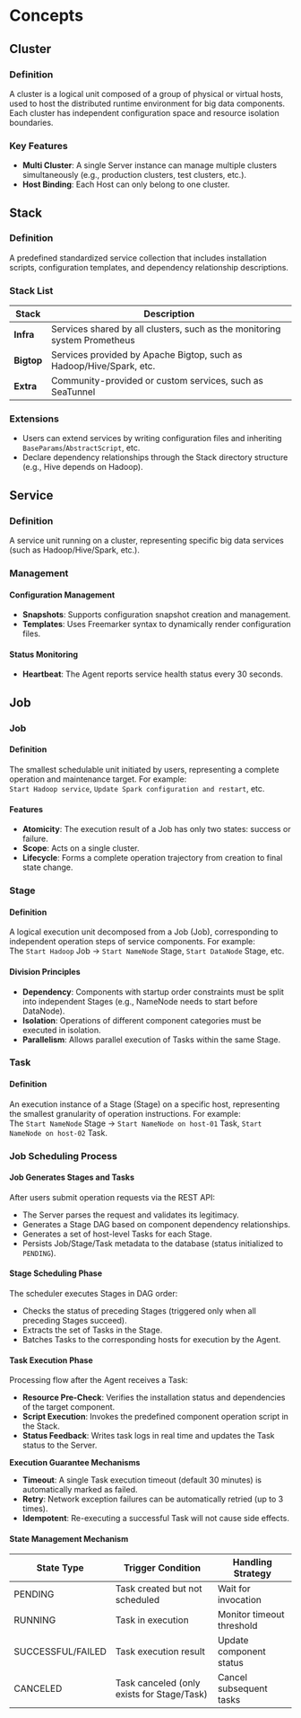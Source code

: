 # Concepts

## Cluster
### Definition
A cluster is a logical unit composed of a group of physical or virtual hosts, used to host the distributed runtime environment for big data components. Each cluster has independent configuration space and resource isolation boundaries.

### Key Features
* **Multi Cluster**: A single Server instance can manage multiple clusters simultaneously (e.g., production clusters, test clusters, etc.).
* **Host Binding**: Each Host can only belong to one cluster.

## Stack
### Definition
A predefined standardized service collection that includes installation scripts, configuration templates, and dependency relationship descriptions.

### Stack List

| Stack      | Description                                                               |  
|------------|---------------------------------------------------------------------------|  
| **Infra**  | Services shared by all clusters, such as the monitoring system Prometheus |  
| **Bigtop** | Services provided by Apache Bigtop, such as Hadoop/Hive/Spark, etc.       |  
| **Extra**  | Community-provided or custom services, such as SeaTunnel                  |  

### Extensions
* Users can extend services by writing configuration files and inheriting `BaseParams`/`AbstractScript`, etc.
* Declare dependency relationships through the Stack directory structure (e.g., Hive depends on Hadoop).

## Service
### Definition
A service unit running on a cluster, representing specific big data services (such as Hadoop/Hive/Spark, etc.).

### Management
#### Configuration Management
* **Snapshots**: Supports configuration snapshot creation and management.
* **Templates**: Uses Freemarker syntax to dynamically render configuration files.
#### Status Monitoring
* **Heartbeat**: The Agent reports service health status every 30 seconds.

## Job
### Job
#### Definition
The smallest schedulable unit initiated by users, representing a complete operation and maintenance target. For example:  
`Start Hadoop service`, `Update Spark configuration and restart`, etc.

#### Features
* **Atomicity**: The execution result of a Job has only two states: success or failure.
* **Scope**: Acts on a single cluster.
* **Lifecycle**: Forms a complete operation trajectory from creation to final state change.

### Stage
#### Definition
A logical execution unit decomposed from a Job (Job), corresponding to independent operation steps of service components. For example:  
The `Start Hadoop` Job → `Start NameNode` Stage, `Start DataNode` Stage, etc.

#### Division Principles
* **Dependency**: Components with startup order constraints must be split into independent Stages (e.g., NameNode needs to start before DataNode).
* **Isolation**: Operations of different component categories must be executed in isolation.
* **Parallelism**: Allows parallel execution of Tasks within the same Stage.

### Task
#### Definition
An execution instance of a Stage (Stage) on a specific host, representing the smallest granularity of operation instructions. For example:  
The `Start NameNode` Stage → `Start NameNode on host-01` Task, `Start NameNode on host-02` Task.

### Job Scheduling Process
#### Job Generates Stages and Tasks
After users submit operation requests via the REST API:
* The Server parses the request and validates its legitimacy.
* Generates a Stage DAG based on component dependency relationships.
* Generates a set of host-level Tasks for each Stage.
* Persists Job/Stage/Task metadata to the database (status initialized to `PENDING`).

#### Stage Scheduling Phase
The scheduler executes Stages in DAG order:
* Checks the status of preceding Stages (triggered only when all preceding Stages succeed).
* Extracts the set of Tasks in the Stage.
* Batches Tasks to the corresponding hosts for execution by the Agent.

#### Task Execution Phase
Processing flow after the Agent receives a Task:
* **Resource Pre-Check**: Verifies the installation status and dependencies of the target component.
* **Script Execution**: Invokes the predefined component operation script in the Stack.
* **Status Feedback**: Writes task logs in real time and updates the Task status to the Server.

**Execution Guarantee Mechanisms**
* **Timeout**: A single Task execution timeout (default 30 minutes) is automatically marked as failed.
* **Retry**: Network exception failures can be automatically retried (up to 3 times).
* **Idempotent**: Re-executing a successful Task will not cause side effects.

#### State Management Mechanism

| State Type        | Trigger Condition                          | Handling Strategy         |  
|-------------------|--------------------------------------------|---------------------------|  
| PENDING           | Task created but not scheduled             | Wait for invocation       |  
| RUNNING           | Task in execution                          | Monitor timeout threshold |  
| SUCCESSFUL/FAILED | Task execution result                      | Update component status   |  
| CANCELED          | Task canceled (only exists for Stage/Task) | Cancel subsequent tasks   |